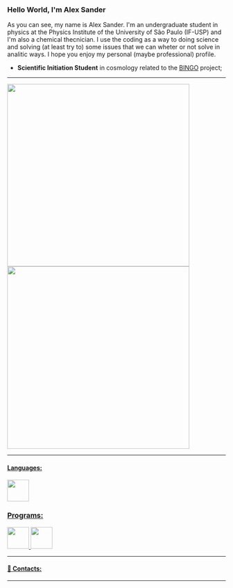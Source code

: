 ### Hello World, I'm Alex Sander

As you can see, my name is Alex Sander. I'm an undergraduate student in physics at the Physics Institute of the University of São Paulo (IF-USP) and I'm also a chemical thecnician. I use the coding as a way to doing science and solving (at least try to) some issues that we can wheter or not solve in analitic ways. I hope you enjoy my personal (maybe professional) profile.

- **Scientific Initiation Student** in cosmology related to the [BINGO](https://bingotelescope.org/) project;

---
<div display="inline" />
<a href="https://github.com/Alexx-Sanderr" >
<img width="420" src ="https://github-readme-stats.vercel.app/api?username=Alexx-Sanderr&theme=aura&include_all_commits=true&show_icons=true">
<img width="420" src ="https://github-readme-stats.vercel.app/api/top-langs/?username=Alexx-Sanderr&theme=aura&layout=compact&lang_count=16">
</div>
  
---
#### Languages:
<img width="50" heigth="50" src="https://cdn.jsdelivr.net/gh/devicons/devicon/icons/python/python-original.svg" /> 
          
### Programs:
<div display="inline" />
  <img width="50" heigth="50" src="https://cdn.jsdelivr.net/gh/devicons/devicon/icons/jupyter/jupyter-original.svg" /> 
  <img width="50" heigth="50" src="https://cdn.jsdelivr.net/gh/devicons/devicon/icons/vscode/vscode-original.svg" />
</div>
          
---

#### 💬 Contacts:
<div>
  
</div>

---
